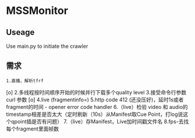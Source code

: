MSSMonitor
==========


Useage
------
Use main.py to initiate the crawler


需求
----
    1.直播，解析tfrf
[o] 2.多线程按时间顺序开始的时候并行下载多个quality level
    3.接受命令行参数 curl 参数
[o] 4.live (fragmentinfo=)
    5.http code 412 (还没压好)，延时1s或者fragment的时间 - opener error code handler
    6.（live）检验 video 和 audio的timestamp相差是否太大（定时刷新（10s）从Manifest取Cue Point，打log说这个qpoint插是否有问题）
    7.（live）存Manifest，Live加时间戳文件名
    8.fps-去找每个fragment里面帧数
